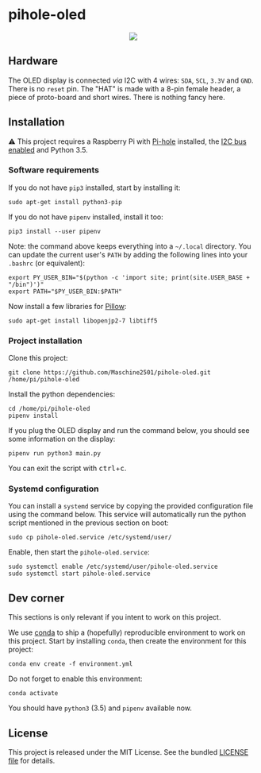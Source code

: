 # pihole-oled

<p align="center"><img src="./res/pihole-oled-demo.gif"></p>

## Hardware

The OLED display is connected _via_ I2C with 4 wires: `SDA`, `SCL`, `3.3V` and
`GND`. There is no `reset` pin. The "HAT" is made with a 8-pin female header, a
piece of proto-board and short wires. There is nothing fancy here.

## Installation

:warning: This project requires a Raspberry Pi with
[Pi-hole](https://pi-hole.net/) installed, the [I2C bus
enabled](https://learn.adafruit.com/adafruits-raspberry-pi-lesson-4-gpio-setup/configuring-i2c)
and Python 3.5.

### Software requirements

If you do not have `pip3` installed, start by installing it:

```
sudo apt-get install python3-pip
```

If you do not have `pipenv` installed, install it too:

```
pip3 install --user pipenv
```

Note: the command above keeps everything into a `~/.local` directory. You can
update the current user's `PATH` by adding the following lines into your
`.bashrc` (or equivalent):

```
export PY_USER_BIN="$(python -c 'import site; print(site.USER_BASE + "/bin")')"
export PATH="$PY_USER_BIN:$PATH"
```

Now install a few libraries for
[Pillow](https://pillow.readthedocs.io/en/stable/index.html):

```
sudo apt-get install libopenjp2-7 libtiff5
```

### Project installation

Clone this project:

```
git clone https://github.com/Maschine2501/pihole-oled.git /home/pi/pihole-oled
```

Install the python dependencies:

```
cd /home/pi/pihole-oled
pipenv install
```

If you plug the OLED display and run the command below, you should see some
information on the display:

```
pipenv run python3 main.py
```

You can exit the script with <kbd>ctrl</kbd>+<kbd>c</kbd>.

### Systemd configuration

You can install a `systemd` service by copying the provided configuration file
using the command below. This service will automatically run the python script
mentioned in the previous section on boot:

```
sudo cp pihole-oled.service /etc/systemd/user/
```

Enable, then start the `pihole-oled.service`:

```
sudo systemctl enable /etc/systemd/user/pihole-oled.service
sudo systemctl start pihole-oled.service
```


## Dev corner

This sections is only relevant if you intent to work on this project.

We use
[conda](https://conda.io/projects/conda/en/latest/user-guide/getting-started.html)
to ship a (hopefully) reproducible environment to work on this project. Start by
installing `conda`, then create the environment for this project:

```
conda env create -f environment.yml
```

Do not forget to enable this environment:

```
conda activate
```

You should have `python3` (3.5) and `pipenv` available now.


## License

This project is released under the MIT License. See the bundled [LICENSE
file](./LICENSE) for details.
